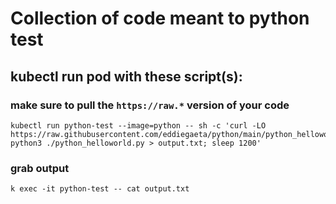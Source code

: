 # Collection of code meant to python test

## kubectl run pod with these script(s): 

### make sure to pull the `https://raw.*` version of your code
    kubectl run python-test --image=python -- sh -c 'curl -LO https://raw.githubusercontent.com/eddiegaeta/python/main/python_helloworld.py; python3 ./python_helloworld.py > output.txt; sleep 1200'

### grab output
    k exec -it python-test -- cat output.txt